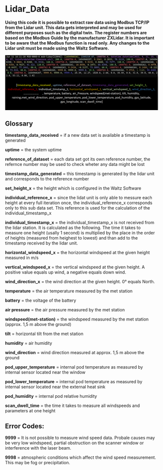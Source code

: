 # Lidar_Data
**Using this code it is possible to extract raw data using Modbus TCP/IP from the Lidar unit. This data gets interpreted and may be used for different purposes such as the digital twin.
The register numbers are based on the Modbus Guide by the manufacturer ZXLidar. 
It is important to be aware that the Modbus function is read only. Any changes to the Lidar unit must be made using the Waltz Software.**

![Data Structure](doc/data_structure.png)

## Glossary

**timestamp_data_received** = if a new data set is available a timestamp is generated

**uptime** = the system uptime

**reference_of_dataset** = each data set got its own reference number,
					   the refernce number may be used to check wheter any data	
					   might be lost
					   
**timestamp_data_generated** = this timestamp is generated by the lidar unit and corresponds
						   to the reference number
						 
**set_height_x** = the height which is configured in the Waltz Software

**individual_reference_x** = since the lidat unit is only able to messure each height at every full
						 iteration once, the individual_reference_x corresponds only to this 
						 sub data set. This reference is used for the calculation of the individual_timestamp_x
						 
**individual_timestamp_x** = the individual_timestamp_x is not received from the lidar station. It is calculated as the following.
						 The time it takes to measure one height (usally 1 second) is multiplied by the place in the order of heights
						 (measured from heighest to lowest) and than add to the timestamp received by the lidar unit.
						 
**horizontal_windspeed_x** = the horizontal windspeed at the given height measured in m/s

**vertical_windspeed_x** = the vertical windspeed at the given height. A positive value equals up wind, a negative equals down wind.

**wind_direction_x** = the wind direction at the given height. 0° equals North.

**temperature** = the air temperature measured by the met station 

**battery** = the voltage of the battery

**air pressure** = the air pressure measured by the met station

**windspeed(met-station)** = the windspeed measured by the met station (approx. 1,5 m above the ground)

**tilt** = horizontal tilt from the met station

**humidity** = air humidity

**wind_direction** = wind direction measured at approx. 1,5 m above the ground

**pod_upper_temperature** = internal pod temperature as measured by internal 
						sensor located near the window
						
**pod_lower_temperature** = internal pod temperature as measured by internal 
						sensor located near the external heat sink
						
**pod_humidity** = internal pod relative humidity

**scan_dwell_time** = the time it takes to measure all windspeeds and parameters at one height


## Error Codes:

**9999** = It is not possible to measure wind speed data. Probale causes may be
	   very low windspeed, partial obstruction on the scanner window or interference
	   with the laser beam.
		
**9998** = atmospheric conditions which affect the wind speed measurement. This may be 
	   fog or precipitation.

